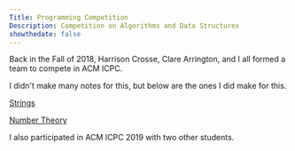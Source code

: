 ```yaml
---
Title: Programming Competition 
Description: Competition on Algorithms and Data Structures
showthedate: false
---
```


Back in the Fall of 2018, Harrison Crosse, Clare Arrington, and I all formed a team to compete in ACM ICPC.

I didn't make many notes for this, but below are the ones I did make for this.

[Strings](strings)

[Number Theory](numbertheory)

I also participated in ACM ICPC 2019 with two other students.
